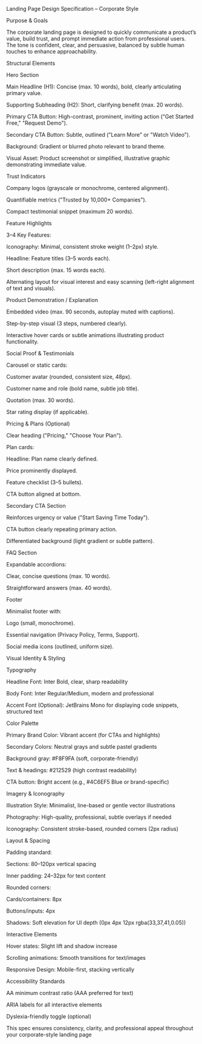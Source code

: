Landing Page Design Specification – Corporate Style

Purpose & Goals

The corporate landing page is designed to quickly communicate a product’s value, build trust, and prompt immediate action from professional users. The tone is confident, clear, and persuasive, balanced by subtle human touches to enhance approachability.

Structural Elements

Hero Section

Main Headline (H1): Concise (max. 10 words), bold, clearly articulating primary value.

Supporting Subheading (H2): Short, clarifying benefit (max. 20 words).

Primary CTA Button: High-contrast, prominent, inviting action ("Get Started Free," "Request Demo").

Secondary CTA Button: Subtle, outlined ("Learn More" or "Watch Video").

Background: Gradient or blurred photo relevant to brand theme.

Visual Asset: Product screenshot or simplified, illustrative graphic demonstrating immediate value.

Trust Indicators

Company logos (grayscale or monochrome, centered alignment).

Quantifiable metrics ("Trusted by 10,000+ Companies").

Compact testimonial snippet (maximum 20 words).

Feature Highlights

3–4 Key Features:

Iconography: Minimal, consistent stroke weight (1–2px) style.

Headline: Feature titles (3–5 words each).

Short description (max. 15 words each).

Alternating layout for visual interest and easy scanning (left-right alignment of text and visuals).

Product Demonstration / Explanation

Embedded video (max. 90 seconds, autoplay muted with captions).

Step-by-step visual (3 steps, numbered clearly).

Interactive hover cards or subtle animations illustrating product functionality.

Social Proof & Testimonials

Carousel or static cards:

Customer avatar (rounded, consistent size, 48px).

Customer name and role (bold name, subtle job title).

Quotation (max. 30 words).

Star rating display (if applicable).

Pricing & Plans (Optional)

Clear heading ("Pricing," "Choose Your Plan").

Plan cards:

Headline: Plan name clearly defined.

Price prominently displayed.

Feature checklist (3–5 bullets).

CTA button aligned at bottom.

Secondary CTA Section

Reinforces urgency or value ("Start Saving Time Today").

CTA button clearly repeating primary action.

Differentiated background (light gradient or subtle pattern).

FAQ Section

Expandable accordions:

Clear, concise questions (max. 10 words).

Straightforward answers (max. 40 words).

Footer

Minimalist footer with:

Logo (small, monochrome).

Essential navigation (Privacy Policy, Terms, Support).

Social media icons (outlined, uniform size).

Visual Identity & Styling

Typography

Headline Font: Inter Bold, clear, sharp readability

Body Font: Inter Regular/Medium, modern and professional

Accent Font (Optional): JetBrains Mono for displaying code snippets, structured text

Color Palette

Primary Brand Color: Vibrant accent (for CTAs and highlights)

Secondary Colors: Neutral grays and subtle pastel gradients

Background gray: #F8F9FA (soft, corporate-friendly)

Text & headings: #212529 (high contrast readability)

CTA button: Bright accent (e.g., #4C6EF5 Blue or brand-specific)

Imagery & Iconography

Illustration Style: Minimalist, line-based or gentle vector illustrations

Photography: High-quality, professional, subtle overlays if needed

Iconography: Consistent stroke-based, rounded corners (2px radius)

Layout & Spacing

Padding standard:

Sections: 80–120px vertical spacing

Inner padding: 24–32px for text content

Rounded corners:

Cards/containers: 8px

Buttons/inputs: 4px

Shadows: Soft elevation for UI depth (0px 4px 12px rgba(33,37,41,0.05))

Interactive Elements

Hover states: Slight lift and shadow increase

Scrolling animations: Smooth transitions for text/images

Responsive Design: Mobile-first, stacking vertically

Accessibility Standards

AA minimum contrast ratio (AAA preferred for text)

ARIA labels for all interactive elements

Dyslexia-friendly toggle (optional)

This spec ensures consistency, clarity, and professional appeal throughout your corporate-style landing page